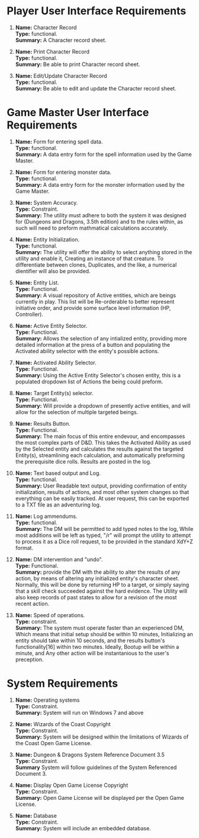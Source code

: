 # Player User Interface Requirements
1.  **Name:** Character Record  
    **Type:** functional.  
    **Summary:** A Character record sheet.
    
2. **Name:** Print Character Record  
    **Type:** functional.  
    **Summary:** Be able to print Character record sheet.
    
2. **Name:** Edit/Update Character Record  
    **Type:** functional.  
    **Summary:** Be able to edit and update the Character record sheet.

# Game Master User Interface Requirements
1.  **Name:** Form for entering spell data.  
    **Type:** functional.  
    **Summary:** A data entry form for the spell information used by the Game Master.
   
2.  **Name:** Form for entering monster data.  
    **Type:** functional.    
    **Summary:** A data entry form for the monster information used by the Game Master.
   
3.  **Name:** System Accuracy.  
    **Type:** Constraint.  
    **Summary:** The utility must adhere to both the system it was designed for (Dungeons and Dragons, 3.5th edition) and to the rules within, as such will need to preform mathmatical calculations accurately.  

4.  **Name:** Entity Initialization.  
    **Type:** functional.  
    **Summary:** The utility will offer the ability to select anything stored in the utility and enable it, Creating an instance of that creature. To differentiate between clones, Duplicates, and the like, a numerical dientifier will also be provided.  

5.  **Name:** Entity List.  
    **Type:** Functional.  
    **Summary:** A visual repository of Active entities, which are beings currently in play. This list will be Re-orderable to better represent initiative order, and provide some surface level information (HP, Controller).   

6.  **Name:** Active Entity Selector.  
    **Type:** Functional.  
    **Summary:** Allows the selection of any intialized entity, providing more detailed information at the press of a button and populating the Activated ability selector with the entity's possible actions.  
    
7.  **Name:** Activated Ability Selector.  
    **Type:** Functional.  
    **Summary:** Using the Active Entity Selector's chosen entity, this is a populated dropdown list of Actions the being could preform.    
    
8.  **Name:** Target Entity(s) selector.  
    **Type:** Functional.  
    **Summary:** Will provide a dropdown of presently active entities, and will allow for the selection of multiple targeted beings.  
    
9.  **Name:** Results Button.  
    **Type:** Functional.  
    **Summary:** The main focus of this entire endevour, and encompasses the most complex parts of D&D. This takes the Activated Ability as used by the Selected entity and calculates the results against the targeted Entity(s), streamlining each calculation, and automatically preforming the prerequisite dice rolls. Results are posted in the log.  

10. **Name:** Text based output and Log.  
    **Type:** functional.  
    **Summary:** User Readable text output, providing confirmation of entity initialization, results of actions, and most other system changes so that everything can be easily tracked. At user request, this can be exported to a TXT file as an adventuring log.   
    
11. **Name:** Log ammendums.  
    **Type:** functional.  
    **Summary:** The DM will be permitted to add typed notes to the log, While most additions will be left as typed, "/r" will prompt the utility to attempt to process it as a Dice roll request, to be provided in the standard XdY+Z format.   

12. **Name:** DM intervention and "undo".  
    **Type:** Functional.  
    **Summary:** provide the DM with the ability to alter the results of any action, by means of altering any initialized entity's character sheet. Normally, this will be done by returning HP to a target, or simply saying that a skill check succeeded against the hard evidence. The Utility will also keep records of past states to allow for a revision of the most recent action.    

13. **Name:** Speed of operations.  
    **Type:** constraint.  
    **Summary:** The system must operate faster than an experienced DM, Which means that initial setup should be within 10 minutes, Initializing an entity should take within 10 seconds, and the results button's functionality[16] within two minutes. Ideally, Bootup will be within a minute, and Any other action will be instantanious to the user's preception.  

    
# System Requirements
1.  **Name:** Operating systems  
    **Type:** Constraint.  
    **Summary:** System will run on Windows 7 and above  
    
2. **Name:** Wizards of the Coast Copyright  
   **Type:** Constraint.  
   **Summary:** System will be designed within the limitations of Wizards of the Coast Open Game License.  
    
3. **Name:** Dungeon & Dragons System Reference Document 3.5  
   **Type:** Constraint.  
   **Summary** System will follow guidelines of the System Referenced Document 3.   
   
4. **Name:** Display Open Game License Copyright  
   **Type:** Constraint.  
   **Summary:** Open Game License will be displayed per the Open Game License.  
   
5. **Name:** Database  
   **Type:** Constraint.  
   **Summary:** System will include an embedded database.

